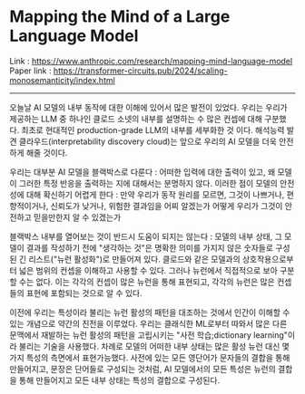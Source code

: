 # Mapping the Mind of a Large Language Model

Link : https://www.anthropic.com/research/mapping-mind-language-model
Paper link : https://transformer-circuits.pub/2024/scaling-monosemanticity/index.html

---

오늘날 AI 모델의 내부 동작에 대한 이해에 있어서 많은 발전이 있었다.
우리는 우리가 제공하는 LLM 중 하나인 클로드 소넷의 내부를 설명하는 수 많은 컨셉에 대해 구분했다.
최초로 현대적인 production-grade LLM의 내부를 세부화한 것 이다. 
해석능력 발견 클라우드(interpretability discovery cloud)는 앞으로 우리의 AI 모델을 더욱 안전하게 해줄 것이다.

우리는 대부분 AI 모델을 블랙박스로 다룬다 : 어떠한 입력에 대한 출력이 있고, 왜 모델이 그러한 특정 반응을 출력하는 지에 대해서는 분명하지 않다.
이러한 점이 모델의 안전성에 대해 확신하기 어렵게 한다 : 만약 우리가 동작 원리를 모르면, 그것이 나쁘거나, 편향적이거나, 신뢰도가 낮거나, 위험한 결과임을 어찌 알겠는가
어떻게 우리가 그것이 안전하고 믿을만한지 알 수 있겠는가

블랙박스 내부를 열어보는 것이 반드시 도움이 되지는 않는다 : 모델의 내부 상태, 그 모델이 결과를 작성하기 전에 "생각하는 것"은 명확한 의미를 가지지 않은 숫자들로 구성된 긴 리스트("뉴런 활성화")로 만들어져 있다.
클로드와 같은 모델과의 상호작용으로부터 넓은 범위의 컨셉을 이해하고 사용할 수 있다. 그러나 뉴런에서 직접적으로 보아 구분할 수는 없다.
이는 각각의 컨셉이 많은 뉴런을 통해 표현되고, 각각의 뉴런은 많은 컨셉들의 표현에 포함되는 것으로 알 수 있다.

이전에 우리는 특성이라 불리는 뉴런 활성의 패턴을 대조하는 것에서 인간이 이해할 수 있는 개념으로 약간의 진전을 이루었다.
우리는 클래식한 ML로부터 따와서 많은 다른 문맥에서 재발하는 뉴런 활성의 패턴을 고립시키는 "사전 학습;dictionary learning"이라 불리는 기술을 사용했다. 
차례로 모델의 어떠한 내부 상태는 많은 활성 뉴런 대신  몇 가지 특성의 측면에서 표현가능했다.
사전에 있는 모든 영단어가 문자들의 결합을 통해 만들어지고, 문장은 단어들로 구성되는 것처럼, AI 모델에서의 모든 특성은 뉴런의 결합을 통해 만들어지고 모든 내부 상태는 특성의 결합으로 구성된다.